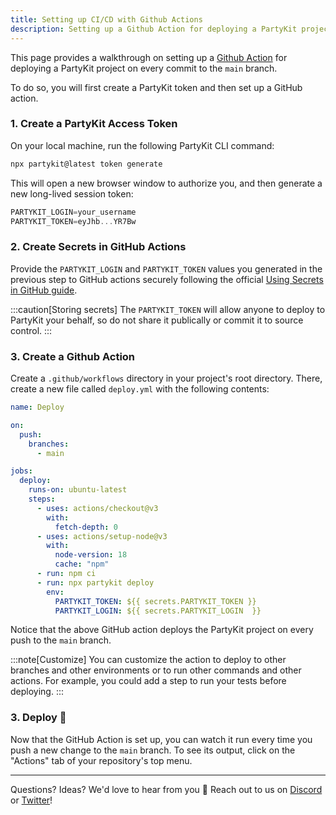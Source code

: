 ```yaml
---
title: Setting up CI/CD with Github Actions
description: Setting up a Github Action for deploying a PartyKit project on every commit to the `main` branch
---
```


This page provides a walkthrough on setting up a [Github Action](https://github.com/features/actions) for deploying a PartyKit project on every commit to the `main` branch.

To do so, you will first create a PartyKit token and then set up a GitHub action.

### 1. Create a PartyKit Access Token

On your local machine, run the following PartyKit CLI command:

```sh
npx partykit@latest token generate
```

This will open a new browser window to authorize you, and then generate a new long-lived session token:

```ts
PARTYKIT_LOGIN=your_username
PARTYKIT_TOKEN=eyJhb...YR7Bw
```

### 2. Create Secrets in GitHub Actions

Provide the `PARTYKIT_LOGIN` and `PARTYKIT_TOKEN` values you generated in the previous step to GitHub actions securely following the official [Using Secrets in GitHub guide](https://docs.github.com/en/actions/security-guides/using-secrets-in-github-actions#creating-secrets-for-a-repository).


:::caution[Storing secrets]
The `PARTYKIT_TOKEN` will allow anyone to deploy to PartyKit your behalf, so do not share it publically or commit it to source control.
:::

### 3. Create a Github Action

Create a `.github/workflows` directory in your project's root directory. There, create a new file called `deploy.yml` with the following contents:

```yaml
name: Deploy

on:
  push:
    branches:
      - main

jobs:
  deploy:
    runs-on: ubuntu-latest
    steps:
      - uses: actions/checkout@v3
        with:
          fetch-depth: 0
      - uses: actions/setup-node@v3
        with:
          node-version: 18
          cache: "npm"
      - run: npm ci
      - run: npx partykit deploy
        env:
          PARTYKIT_TOKEN: ${{ secrets.PARTYKIT_TOKEN }}
          PARTYKIT_LOGIN: ${{ secrets.PARTYKIT_LOGIN  }}
```

Notice that the above GitHub action deploys the PartyKit project on every push to the `main` branch.

:::note[Customize]
You can customize the action to deploy to other branches and other environments or to run other commands and other actions. For example, you could add a step to run your tests before deploying.
:::

### 3. Deploy 🚀

Now that the GitHub Action is set up, you can watch it run every time you push a new change to the `main` branch. To see its output, click on the "Actions" tab of your repository's top menu.

---

Questions? Ideas? We'd love to hear from you 🎈 Reach out to us on [Discord](https://discord.gg/KDZb7J4uxJ) or [Twitter](https://twitter.com/partykit_io)!
